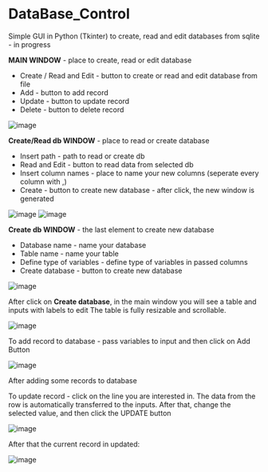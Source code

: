# DataBase_Control
Simple GUI in Python (Tkinter) to create, read and edit databases from sqlite - in progress

**MAIN WINDOW** - place to create, read or edit database
* Create / Read and Edit - button to create or read and edit database from file
* Add - button to add record 
* Update - button to update record
* Delete - button to delete record

![image](https://user-images.githubusercontent.com/99027230/190415189-d1190897-a79a-4626-814b-e4c240e82140.png)

**Create/Read db WINDOW** - place to read or create database
* Insert path - path to read or create db
* Read and Edit - button to read data from selected db
* Insert column names - place to name your new columns (seperate every column with ,)
* Create - button to create new database - after click, the new window is generated

![image](https://user-images.githubusercontent.com/99027230/190418124-19be0eb1-ea52-48a2-ad6c-bad323f89dc4.png)
![image](https://user-images.githubusercontent.com/99027230/190418631-7cc2bd6a-46d4-4959-8874-f3084d55c7d6.png)

**Create db WINDOW** - the last element to create new database
* Database name - name your database
* Table name - name your table
* Define type of variables - define type of variables in passed columns
* Create database - button to create new database

![image](https://user-images.githubusercontent.com/99027230/190420174-ad0843e6-5cc0-4ba3-9751-5393547fa424.png)

After click on **Create database**, in the main window you will see a table and inputs with labels to edit
The table is fully resizable and scrollable.

![image](https://user-images.githubusercontent.com/99027230/190420725-bf972ba4-bae1-4f60-b1b1-62e6c2644266.png)

To add record to database - pass variables to input and then click on Add Button

![image](https://user-images.githubusercontent.com/99027230/190421907-5aeafb43-26ce-4a1e-82fe-b657045bf2fa.png)

After adding some records to database

To update record - click on the line you are interested in. The data from the row is automatically transferred to the inputs. After that, change the selected value, and then click the UPDATE button 

![image](https://user-images.githubusercontent.com/99027230/190424579-393e09cb-3900-4d43-bfc4-b707ab2196c2.png)

After that the current record in updated: 

![image](https://user-images.githubusercontent.com/99027230/190424957-39342123-506f-4647-97de-8bf949e24c94.png)
